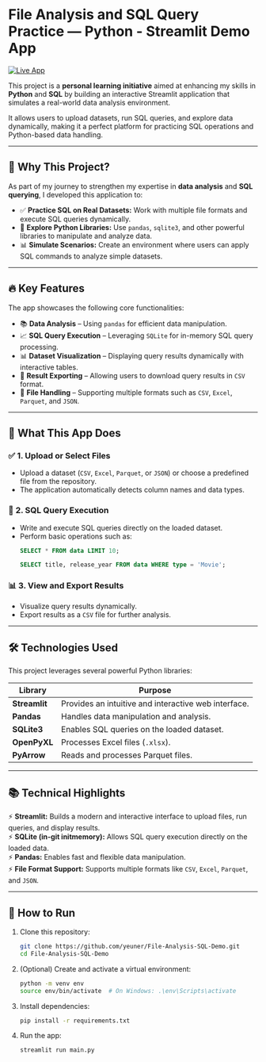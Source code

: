 # **File Analysis and SQL Query Practice — Python - Streamlit Demo App**

[![Live App](https://img.shields.io/badge/LIVE%20APP-CLICK%20TO%20VIEW-green?style=for-the-badge)](https://file-analysis-sql-demo-gv4tpcljrnpkmmr8kvo6ui.streamlit.app/)

This project is a **personal learning initiative** aimed at enhancing my skills in **Python** and **SQL** by building an interactive Streamlit application that simulates a real-world data analysis environment. 

It allows users to upload datasets, run SQL queries, and explore data dynamically, making it a perfect platform for practicing SQL operations and Python-based data handling.

---

## 🎯 **Why This Project?**

As part of my journey to strengthen my expertise in **data analysis** and **SQL querying**, I developed this application to:

- ✅ **Practice SQL on Real Datasets:** Work with multiple file formats and execute SQL queries dynamically.  
- 🎯 **Explore Python Libraries:** Use `pandas`, `sqlite3`, and other powerful libraries to manipulate and analyze data.  
- 📊 **Simulate Scenarios:** Create an environment where users can apply SQL commands to analyze simple datasets.  

---

## 🔥 **Key Features**

The app showcases the following core functionalities:

- 📚 **Data Analysis** – Using `pandas` for efficient data manipulation.  
- 📈 **SQL Query Execution** – Leveraging `SQLite` for in-memory SQL query processing.  
- 📊 **Dataset Visualization** – Displaying query results dynamically with interactive tables.  
- 💾 **Result Exporting** – Allowing users to download query results in `CSV` format.  
- 🔎 **File Handling** – Supporting multiple formats such as `CSV`, `Excel`, `Parquet`, and `JSON`.

---

## 📝 **What This App Does**

### ✅ **1. Upload or Select Files**
- Upload a dataset (`CSV`, `Excel`, `Parquet`, or `JSON`) or choose a predefined file from the repository.
- The application automatically detects column names and data types.

### 📝 **2. SQL Query Execution**
- Write and execute SQL queries directly on the loaded dataset.
- Perform basic operations such as:
    ```sql
    SELECT * FROM data LIMIT 10;
    ```
    ```sql
    SELECT title, release_year FROM data WHERE type = 'Movie';
    ```

### 📊 **3. View and Export Results**
- Visualize query results dynamically.
- Export results as a `CSV` file for further analysis.

---

## 🛠️ **Technologies Used**

This project leverages several powerful Python libraries:

| Library    | Purpose                                           |
|------------|---------------------------------------------------|
| **Streamlit**  | Provides an intuitive and interactive web interface. |
| **Pandas**     | Handles data manipulation and analysis.          |
| **SQLite3**    | Enables SQL queries on the loaded dataset.        |
| **OpenPyXL**   | Processes Excel files (`.xlsx`).                  |
| **PyArrow**    | Reads and processes Parquet files.                |

---

## 📚 **Technical Highlights**

⚡️ **Streamlit:** Builds a modern and interactive interface to upload files, run queries, and display results.  
⚡️ **SQLite (in-git initmemory):** Allows SQL query execution directly on the loaded data.  
⚡️ **Pandas:** Enables fast and flexible data manipulation.  
⚡️ **File Format Support:** Supports multiple formats like `CSV`, `Excel`, `Parquet`, and `JSON`.

---

## 📂 How to Run

1. Clone this repository:
   ```bash
   git clone https://github.com/yeuner/File-Analysis-SQL-Demo.git
   cd File-Analysis-SQL-Demo
   ```

2. (Optional) Create and activate a virtual environment:
   ```bash
   python -m venv env
   source env/bin/activate  # On Windows: .\env\Scripts\activate
   ```

3. Install dependencies:
   ```bash
   pip install -r requirements.txt
   ```

4. Run the app:
   ```bash
   streamlit run main.py
   ```

